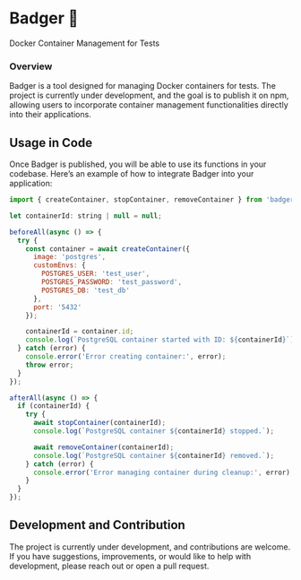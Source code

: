 # Badger 🦡 
Docker Container Management for Tests

### Overview

Badger is a tool designed for managing Docker containers for tests. The project is currently under development, and the goal is to publish it on npm, allowing users to incorporate container management functionalities directly into their applications.

## Usage in Code

Once Badger is published, you will be able to use its functions in your codebase. Here’s an example of how to integrate Badger into your application:

```javascript
import { createContainer, stopContainer, removeContainer } from 'badger';

let containerId: string | null = null;

beforeAll(async () => {
  try {
    const container = await createContainer({
      image: 'postgres',
      customEnvs: {
        POSTGRES_USER: 'test_user',
        POSTGRES_PASSWORD: 'test_password',
        POSTGRES_DB: 'test_db'
      },
      port: '5432'
    });

    containerId = container.id;
    console.log(`PostgreSQL container started with ID: ${containerId}`);
  } catch (error) {
    console.error('Error creating container:', error);
    throw error;
  }
});

afterAll(async () => {
  if (containerId) {
    try {
      await stopContainer(containerId);
      console.log(`PostgreSQL container ${containerId} stopped.`);

      await removeContainer(containerId);
      console.log(`PostgreSQL container ${containerId} removed.`);
    } catch (error) {
      console.error('Error managing container during cleanup:', error);
    }
  }
});
```

## Development and Contribution
The project is currently under development, and contributions are welcome. If you have suggestions, improvements, or would like to help with development, please reach out or open a pull request.
